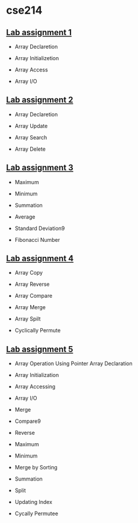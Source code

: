 # cse214
## [Lab assignment 1](https://github.com/1834902579/cse214/tree/master/lab1)

* Array Declaretion

* Array Initializetion

* Array Access

* Array I/O

## [Lab assignment 2](https://github.com/1834902579/cse214/tree/master/lab2)
* Array Declaretion

* Array Update

* Array Search

* Array Delete

## [Lab assignment 3](https://github.com/1834902579/cse214/tree/master/lab3)
* Maximum

* Minimum

* Summation

* Average

* Standard Deviation9

* Fibonacci Number

## [Lab assignment 4](https://github.com/1834902579/cse214/tree/master/lab4)
* Array Copy

* Array Reverse

* Array Compare

* Array Merge

* Array Spilt

* Cyclically Permute

## [Lab assignment 5](https://github.com/1834902579/cse214/tree/master/lab5)
* Array Operation Using Pointer Array Declaration

* Array Initialization

* Array Accessing

* Array I/O

* Merge

* Compare9

* Reverse

* Maximum

* Minimum

* Merge by Sorting

* Summation

* Split

* Updating Index

* Cycally Permutee
